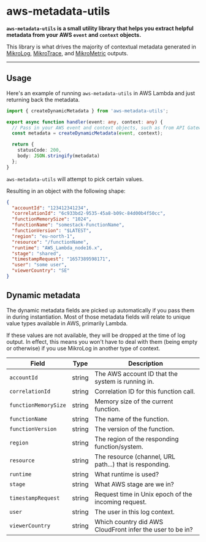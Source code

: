 # aws-metadata-utils

**`aws-metadata-utils` is a small utility library that helps you extract helpful metadata from your AWS `event` and `context` objects.**

This library is what drives the majority of contextual metadata generated in [MikroLog](), [MikroTrace](), and [MikroMetric]() outputs.

---

## Usage

Here's an example of running `aws-metadata-utils` in AWS Lambda and just returning back the metadata.

```ts
import { createDynamicMetadata } from 'aws-metadata-utils';

export async function handler(event: any, context: any) {
  // Pass in your AWS event and context objects, such as from API Gateway
  const metadata = createDynamicMetadata(event, context);

  return {
    statusCode: 200,
    body: JSON.stringify(metadata)
  };
}
```

`aws-metadata-utils` will attempt to pick certain values.

Resulting in an object with the following shape:

```json
{
  "accountId": "123412341234",
  "correlationId": "6c933bd2-9535-45a8-b09c-84d00b4f50cc",
  "functionMemorySize": "1024",
  "functionName": "somestack-FunctionName",
  "functionVersion": "$LATEST",
  "region": "eu-north-1",
  "resource": "/functionName",
  "runtime": "AWS_Lambda_node16.x",
  "stage": "shared",
  "timestampRequest": "1657389598171",
  "user": "some user",
  "viewerCountry": "SE"
}
```

## Dynamic metadata

The dynamic metadata fields are picked up automatically if you pass them in during instantiation. Most of those metadata fields will relate to unique value types available in AWS, primarily Lambda.

If these values are not available, they will be dropped at the time of log output. In effect, this means you won't have to deal with them (being empty or otherwise) if you use MikroLog in another type of context.

| Field                | Type   | Description                                               |
| -------------------- | ------ | --------------------------------------------------------- |
| `accountId`          | string | The AWS account ID that the system is running in.         |
| `correlationId`      | string | Correlation ID for this function call.                    |
| `functionMemorySize` | string | Memory size of the current function.                      |
| `functionName`       | string | The name of the function.                                 |
| `functionVersion`    | string | The version of the function.                              |
| `region`             | string | The region of the responding function/system.             |
| `resource`           | string | The resource (channel, URL path...) that is responding.   |
| `runtime`            | string | What runtime is used?                                     |
| `stage`              | string | What AWS stage are we in?                                 |
| `timestampRequest`   | string | Request time in Unix epoch of the incoming request.       |
| `user`               | string | The user in this log context.                             |
| `viewerCountry`      | string | Which country did AWS CloudFront infer the user to be in? |
